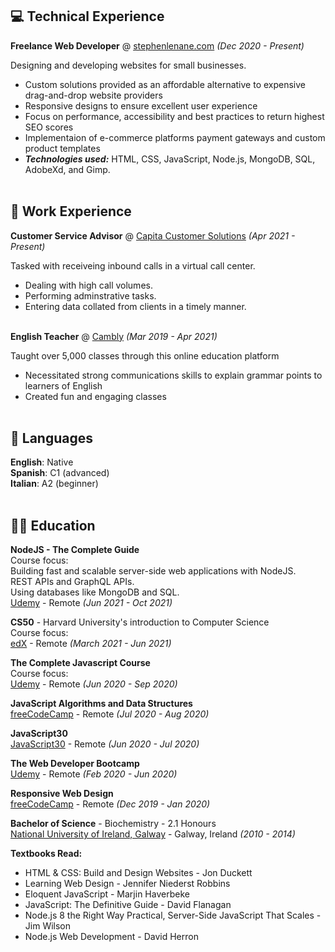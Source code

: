## 💻 Technical Experience

**Freelance Web Developer** @ [stephenlenane.com](https://www.stephenlenane.com) _(Dec 2020 - Present)_ <br>

Designing and developing websites for small businesses.
  - Custom solutions provided as an affordable alternative to expensive drag-and-drop website providers
  - Responsive designs to ensure excellent user experience
  - Focus on performance, accessibility and best practices to return highest SEO scores 
  - Implementaion of e-commerce platforms payment gateways and custom product templates
  - **_Technologies used:_** HTML, CSS, JavaScript, Node.js, MongoDB, SQL, AdobeXd, and Gimp.
<br><br>

## 💼 Work Experience

**Customer Service Advisor** @ [Capita Customer Solutions](https://www.capitacustomersolutions.ie/) _(Apr 2021 - Present)_ <br>

Tasked with receiveing inbound calls in a virtual call center.
- Dealing with high call volumes.
- Performing adminstrative tasks.
- Entering data collated from clients in a timely manner.
<br><br>

**English Teacher** @ [Cambly](https://www.cambly.com/) _(Mar 2019 - Apr 2021)_ <br>

Taught over 5,000 classes through this online education platform
- Necessitated strong communications skills to explain grammar points to learners of English
- Created fun and engaging classes
<br><br>

## 💬 Languages

**English**: Native <br>
**Spanish**: C1 (advanced) <br>
**Italian**: A2 (beginner)
<br><br>

## 👨‍🎓 Education

**NodeJS - The Complete Guide**<br>
Course focus: <br>
Building fast and scalable server-side web applications with NodeJS. <br>
REST APIs and GraphQL APIs. <br>
Using databases like MongoDB and SQL. <br>
[Udemy](https://www.udemy.com/course/nodejs-the-complete-guide/) - Remote _(Jun 2021 - Oct 2021)_ <br>

**CS50** - Harvard University's introduction to Computer Science<br>
Course focus: <br>
[edX](https://www.edx.org/course/introduction-computer-science-harvardx-cs50x) - Remote _(March 2021 - Jun 2021)_ <br>

**The Complete Javascript Course**<br>
Course focus: <br>
[Udemy](https://www.udemy.com/course/the-complete-javascript-course/) - Remote _(Jun 2020 - Sep 2020)_ <br>

**JavaScript Algorithms and Data Structures**<br>
[freeCodeCamp](https://www.freecodecamp.org/learn/responsive-web-design/) - Remote _(Jul 2020 - Aug 2020)_ <br>

**JavaScript30**<br>
[JavaScript30](https://javascript30.com/) - Remote _(Jun 2020 - Jul 2020)_ <br>

**The Web Developer Bootcamp**<br>
[Udemy](https://www.udemy.com/course/the-web-developer-bootcamp/) - Remote _(Feb 2020 - Jun 2020)_ <br>

**Responsive Web Design**<br>
[freeCodeCamp](https://www.freecodecamp.org/learn/responsive-web-design/) - Remote _(Dec 2019 - Jan 2020)_ <br>

**Bachelor of Science** - Biochemistry - 2.1 Honours<br>
[National University of Ireland, Galway](https://www.nuigalway.ie/) - Galway, Ireland _(2010 - 2014)_

**Textbooks Read:**
- HTML & CSS: Build and Design Websites - Jon Duckett <br>
- Learning Web Design - Jennifer Niederst Robbins <br>
- Eloquent JavaScript - Marjin Haverbeke <br>
- JavaScript: The Definitive Guide - David Flanagan <br>
- Node.js 8 the Right Way Practical, Server-Side JavaScript That Scales - Jim Wilson <br>
- Node.js Web Development - David Herron <br>
